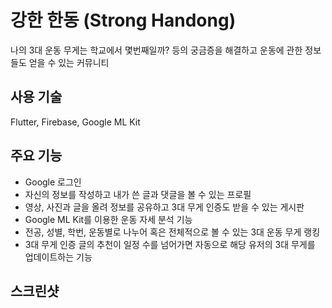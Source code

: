 # 강한 한동 (Strong Handong)
나의 3대 운동 무게는 학교에서 몇번째일까? 등의 궁금증을 해결하고 운동에 관한 정보들도 얻을 수 있는 커뮤니티
## 사용 기술
Flutter, Firebase, Google ML Kit  
## 주요 기능
- Google 로그인
- 자신의 정보를 작성하고 내가 쓴 글과 댓글을 볼 수 있는 프로필
- 영상, 사진과 글을 올려 정보를 공유하고 3대 무게 인증도 받을 수 있는 게시판
- Google ML Kit를 이용한 운동 자세 분석 기능
- 전공, 성별, 학번, 운동별로 나누어 혹은 전체적으로 볼 수 있는 3대 운동 무게 랭킹
- 3대 무게 인증 글의 추천이 일정 수를 넘어가면 자동으로 해당 유저의 3대 무게를 업데이트하는 기능
## 스크린샷
